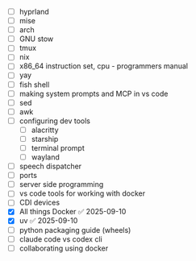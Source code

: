 - [ ] hyprland
- [ ] mise
- [ ] arch
- [ ] GNU stow
- [ ] tmux
- [ ] nix
- [ ] x86_64 instruction set, cpu - programmers manual
- [ ] yay
- [ ] fish shell
- [ ] making system prompts and MCP in vs code
- [ ] sed
- [ ] awk
- [ ] configuring dev tools
	- [ ] alacritty
	- [ ] starship
	- [ ] terminal prompt
	- [ ] wayland
- [ ] speech dispatcher
- [ ] ports
- [ ] server side programming
- [ ] vs code tools for working with docker
- [ ] CDI devices
- [x] All things Docker ✅ 2025-09-10
- [x] uv ✅ 2025-09-10
- [ ] python packaging guide (wheels)
- [ ] claude code vs codex cli
- [ ] collaborating using docker
